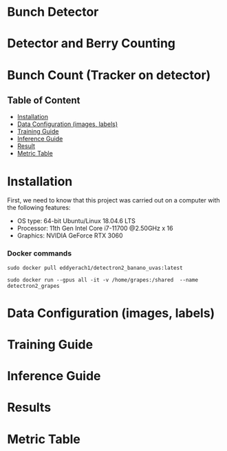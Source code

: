 # Bunch Detector

# Detector and Berry Counting

# Bunch Count (Tracker on detector)

## Table of Content 

- [Installation](#Installation)
- [Data Configuration (images, labels)](#DataConfiguration)
- [Training Guide](#TrainingGuide)
- [Inference Guide](#InferenceGuide)
- [Result](#Result)
- [Metric Table](#MetricTable)

# Installation
First, we need to know that this project was carried out on a computer with the following features:
  - OS type: 64-bit  Ubuntu/Linux 18.04.6 LTS
  - Processor: 11th Gen Intel Core i7-11700 @2.50GHz x 16
  - Graphics: NVIDIA GeForce RTX 3060
  
 ### Docker commands
 ```
sudo docker pull eddyerach1/detectron2_banano_uvas:latest
```

```
sudo docker run --gpus all -it -v /home/grapes:/shared  --name detectron2_grapes
```
# Data Configuration (images, labels) 

# Training Guide

# Inference Guide

# Results

# Metric Table
